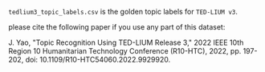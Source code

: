 `tedlium3_topic_labels.csv` is the golden topic labels for `TED-LIUM v3`.

please cite the following paper if you use any part of this dataset:

J. Yao, "Topic Recognition Using TED-LIUM Release 3," 2022 IEEE 10th Region 10 Humanitarian Technology Conference (R10-HTC), 2022, pp. 197-202, doi: 10.1109/R10-HTC54060.2022.9929920.
